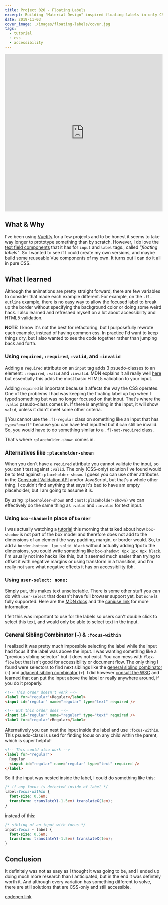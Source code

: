 ```yaml
---
title: Project 020 - Floating Labels
excerpt: Building "Material Design" inspired floating labels in only CSS that are accessible.
date: 2019-11-03
cover_image: ./images/floating-labels/cover.jpg
tags:
  - tutorial
  - css
  - accessibility
---
```


<!-- <div class="text-center heading" style="padding-bottom: calc(var(--spacing) / 2);">
<p>This is part of my ongoing "Daily Projects" series that you can view on <a href="https://github.com/buildingsareheavy/daily-projects">Github</a>.</p>

<p>It is also viewable on <a href="https://codepen.io/buildingsareheavy/pen/poopeKd">Codepen</a>.</p>

</div> -->

<iframe height="500" style="width: 100%;" scrolling="no" title="CSS - Material Design Floating Labels" src="https://codepen.io/buildingsareheavy/embed/poopeKd?height=265&theme-id=0&default-tab=result" frameborder="no" allowtransparency="true" allowfullscreen="true">
  See the Pen <a href='https://codepen.io/buildingsareheavy/pen/poopeKd'>CSS - Material Design Floating Labels</a> by Buildings Are Heavy
  (<a href='https://codepen.io/buildingsareheavy'>@buildingsareheavy</a>) on <a href='https://codepen.io'>CodePen</a>.
</iframe>

## What & Why

I've been using [Vuetify](https://vuetifyjs.com/) for a few projects and to be honest it seems to take way longer to prototype something than by scratch. However, I do love the [text field components](https://vuetifyjs.com/en/components/text-fields#text-fields) that it has for `input` and `label` tags., called _"floating labels"_. So I wanted to see if I could create my own versions, and maybe build some reuseable Vue components of my own. It turns out I can do it all in pure CSS.

## What I learned

Although the animations are pretty straight forward, there are few variables to consider that made each example different. For example, on the `.fl-outline` example, there is no easy way to allow the focused label to break up the border without specifying the background color or doing some weird hack. I also learned and refreshed myself on a lot about accessibility and HTML5 validation.

**NOTE:** I know it's not the best for refactoring, but I purposefully rewrote each example, instead of having common css. In practice I'd want to keep things dry, but I also wanted to see the code together rather than jumping back and forth.

### Using `required`, `:required`, `:valid`, and `:invalid`

Adding a `required` attribute on an `input` tag adds 3 psuedo-classes to an element: `:required`, `:valid` and `:invalid`. MDN explains it all really well [here](https://developer.mozilla.org/en-US/docs/Learn/HTML/Forms/Form_validation#Using_built-in_form_validation) but essentially this adds the most basic HTML5 validation to your input.

Adding `required` is important because it affects the way the CSS operates. One of the problems I had was keeping the floating label up top when I typed something but was no longer focused on that input. That's where the `:valid` pseudo-class comes in. If there is anything in the input, it will show `valid`, unless it didn't meet some other criteria.

🚨You cannot use the `.fl-regular` class on something like an input that has `type="email"` because you can have text inputted but it can still be invalid. So, you would have to do something similar to a `.fl-not-required` class.

That's where `:placeholder-shown` comes in.

### Alternatives like `:placeholder-shown`

When you don't have a `required` attribute you cannot validate the input, so you can't test against `:valid`. The only (CSS-only) solution I've found would be to test against `:placeholder-shown`. I guess you can use other attributes in the [Constraint Validation API](https://developer.mozilla.org/en-US/docs/Web/Guide/HTML/HTML5/Constraint_validation) and/or JavaScript, but that's a whole other thing. I couldn't find anything that says it's bad to have am empty placeholder, but I am going to assume it is.

By using `:placeholder-shown` and `:not(:placeholder-shown)` we can effectively do the same thing as `:valid` and `:invalid` for text input.

### Using `box-shadow` in place of `border`

I was actually watching a [tutorial](https://www.youtube.com/watch?v=TZRSXNc0T1k) this morning that talked about how `box-shadow` is not part of the box model and therefore does not add to the dimensions of an element the way padding, margin, or border would. So, to add a `border-bottom: 1px solid black` without actually adding 1px to the dimensions, you could write something like `box-shadow: 0px 1px 0px black`. I'm usually not into hacks like this, but it seemed much easier than trying to offset it with negative margins or using transform in a transition, and I'm really not sure what negative effects it has on accessibility tbh.

### Using `user-select: none;`

Simply put, this makes text unselectable. There is some other stuff you can do with `user-select` that doesn't have full browser support yet, but `none` is fully supported. Here are the [MDN docs](https://developer.mozilla.org/en-US/docs/Web/CSS/user-select) and the [caniuse link](https://caniuse.com/#search=user-select) for more information.

I felt this was important to use for the labels so users can't double click to select this text, and would only be able to select text in the input.

### General Sibling Combinator (`~`) & `:focus-within`

I realized it was pretty much impossible selecting the label while the input had focus if the label was above the input. I was wanting something like a "previous sibling selector" but it does not exist. You can mess with `flex-flow` but that isn't good for accessibility or document flow. The only thing I found were selectors to find next siblings like the [general sibling combinator](https://developer.mozilla.org/en-US/docs/Web/CSS/General_sibling_combinator) (`~`) and [adjacent sibling combinator](https://developer.mozilla.org/en-US/docs/Web/CSS/Adjacent_sibling_combinator) (`+`). I did however [consult the W3C](https://www.w3.org/WAI/tutorials/forms/labels/) and learned that can put the input above the label or really anywhere around, if you do it properly.

```html
<!-- This order doesn't work -->
<label for="regular">Regular</label>
<input id="regular" name="regular" type="text" required />

<!-- But this order does -->
<input id="regular" name="regular" type="text" required />
<label for="regular">Regular</label>
```

Alternatively you can nest the input inside the label and use `:focus-within`. This psuedo-class is used for finding focus on any child within the parent, which is super helpful!

```html
<!-- This could also work -->
<label for="regular">
  Regular
  <input id="regular" name="regular" type="text" required />
</label>
```

So if the input was nested inside the label, I could do something like this:

```css
/* if any focus is detected inside of label */
label:focus-within {
  font-size: 0.5em;
  transform: translateY(-1.5em) translateX(1em);
}
```

instead of this:

```css
/* sibling of an input with focus */
input:focus ~ label {
  font-size: 0.5em;
  transform: translateY(-1.5em) translateX(1em);
}
```

## Conclusion

It definitely was not as easy as I thought it was going to be, and I ended up doing much more research than I anticipated, but in the end it was defintely worth it. And although every variation has something different to solve, there are still solutions that are CSS-only and still accessible.

[codepen link](https://codepen.io/buildingsareheavy/pen/poopeKd)
